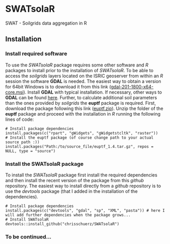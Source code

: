 # SWATsolaR
SWAT - Soilgrids data aggregation in R


## Installation

### Install required software
To use the *SWATsolaR* package requires some other software and *R* packages to install prior to the installation of *SWATsolaR*. To be able to access the *soilgrids* layers located on the ISRIC geoserver from within an *R* session the software **GDAL** is needed. The easiest way to obtain a version for 64bit Windows is to download it from this link ([gdal-201-1800-x64-core.msi](http://download.gisinternals.com/sdk/downloads/release-1800-x64-gdal-2-1-3-mapserver-7-0-4/gdal-201-1800-x64-core.msi)). Install **GDAL** with typical installation. If necessary, other ways to **GDAL** can be found [here](https://trac.osgeo.org/gdal/wiki/DownloadingGdalBinaries).
Further, to calculate additional soil parameters than the ones provided by *soilgrids* the **euptf** package is required. First, download the package following this link ([euptf.zip](http://eusoils.jrc.ec.europa.eu/public_path/shared_folder/themes/euptf.zip)). Unzip the folder of the **euptf** package and proceed with the installation in *R* running the following lines of code:
```{r}
# Install package dependencies
install.packages(c("rpart", "gWidgets", "gWidgetstcltk", "raster"))
# Install the euptf package (of course change path to your actual source path :))
install.packages("Path:/to/source_file/euptf_1.4.tar.gz", repos = NULL, type = "source")
```
### Install the SWATsolaR package
To install the *SWATsolaR* package first install the required dependencies and then install the recent version of the package from this *github* repository. The easiest way to install directly from a *github* repository is to use the *devtools* package (that I added in the installation of the dependencies).
```{r}
# Install package dependencies
install.packages(c("devtools", "gdal", "sp", "XML", "pasta")) # here I will add further dependencies when the package grows... 
# Install SWATsolaR
devtools::install_github("chrisschuerz/SWATsolaR")
```

### To be continued...
